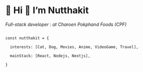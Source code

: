# 👋  Hi  🎉  I’m Nutthakit

*Full-stack developer : at Charoen Pokphand Foods (CPF)*

```

const nutthakit = {

  interests: [Cat, Dog, Movies, Anime, VideoGame, Travel],
  
  mainStack: [React, Nodejs, Nextjs],
  
}


```

<!---
nutthakitSen/nutthakitSen is a ✨ special ✨ repository because its `README.md` (this file) appears on your GitHub profile.
You can click the Preview link to take a look at your changes.
--->
